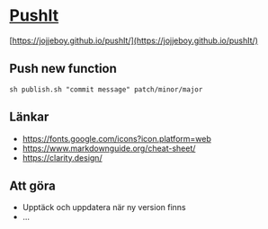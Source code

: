 # [PushIt](https://jojjeboy.github.io/pushIt/)
[https://jojjeboy.github.io/pushIt/](https://jojjeboy.github.io/pushIt/)

## Push new function
`sh publish.sh "commit message" patch/minor/major`


## Länkar 
- https://fonts.google.com/icons?icon.platform=web
- https://www.markdownguide.org/cheat-sheet/
- https://clarity.design/


## Att göra 
- Upptäck och uppdatera när ny version finns
- ...